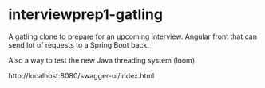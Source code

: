 # interviewprep1-gatling
A gatling clone to prepare for an upcoming interview. Angular front that can send lot of requests to a Spring Boot back.

Also a way to test the new Java threading system (loom).

http://localhost:8080/swagger-ui/index.html
